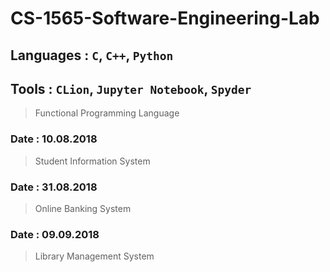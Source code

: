 # CS-1565-Software-Engineering-Lab

## Languages : `C`, `C++`, `Python`
## Tools : `CLion`, `Jupyter Notebook`, `Spyder`
> Functional Programming Language

### Date : 10.08.2018
> Student Information System 

### Date : 31.08.2018
> Online Banking System

### Date : 09.09.2018
> Library Management System

